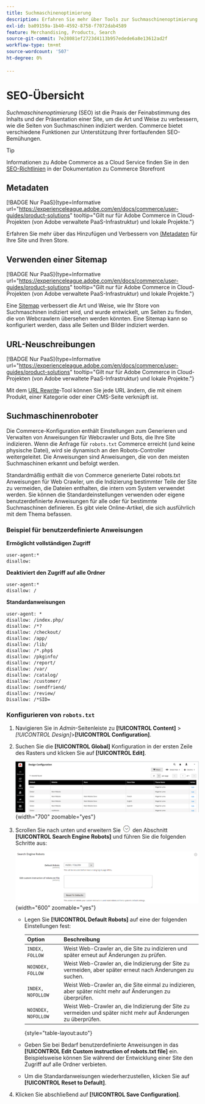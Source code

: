```yaml
---
title: Suchmaschinenoptimierung
description: Erfahren Sie mehr über Tools zur Suchmaschinenoptimierung (SEO) für Commerce-Sites und Best Practices für eine optimale SEO.
exl-id: ba09159a-1b40-4592-8758-f7072dab4589
feature: Merchandising, Products, Search
source-git-commit: 7e28081ef2723d4113b957edede6a8e13612ad2f
workflow-type: tm+mt
source-wordcount: '507'
ht-degree: 0%

---
```


# SEO-Übersicht

_Suchmaschinenoptimierung_ (SEO) ist die Praxis der Feinabstimmung des Inhalts und der Präsentation einer Site, um die Art und Weise zu verbessern, wie die Seiten von Suchmaschinen indiziert werden. Commerce bietet verschiedene Funktionen zur Unterstützung Ihrer fortlaufenden SEO-Bemühungen.

>[!TIP]
>
>Informationen zu Adobe Commerce as a Cloud Service finden Sie in den [SEO-Richtlinien](https://experienceleague.adobe.com/developer/commerce/storefront/setup/seo/indexing/) in der Dokumentation zu Commerce Storefront

## Metadaten

[!BADGE Nur PaaS]{type=Informative url="https://experienceleague.adobe.com/en/docs/commerce/user-guides/product-solutions" tooltip="Gilt nur für Adobe Commerce in Cloud-Projekten (von Adobe verwaltete PaaS-Infrastruktur) und lokale Projekte."}

Erfahren Sie mehr über das Hinzufügen und Verbessern von [ (Metadaten](meta-data.md) für Ihre Site und Ihren Store.

## Verwenden einer Sitemap

[!BADGE Nur PaaS]{type=Informative url="https://experienceleague.adobe.com/en/docs/commerce/user-guides/product-solutions" tooltip="Gilt nur für Adobe Commerce in Cloud-Projekten (von Adobe verwaltete PaaS-Infrastruktur) und lokale Projekte."}

Eine [Sitemap](sitemap-xml.md) verbessert die Art und Weise, wie Ihr Store von Suchmaschinen indiziert wird, und wurde entwickelt, um Seiten zu finden, die von Webcrawlern übersehen werden könnten. Eine Sitemap kann so konfiguriert werden, dass alle Seiten und Bilder indiziert werden.

## URL-Neuschreibungen

[!BADGE Nur PaaS]{type=Informative url="https://experienceleague.adobe.com/en/docs/commerce/user-guides/product-solutions" tooltip="Gilt nur für Adobe Commerce in Cloud-Projekten (von Adobe verwaltete PaaS-Infrastruktur) und lokale Projekte."}

Mit dem [URL Rewrite](url-rewrite.md)-Tool können Sie jede URL ändern, die mit einem Produkt, einer Kategorie oder einer CMS-Seite verknüpft ist.

## Suchmaschinenroboter

Die Commerce-Konfiguration enthält Einstellungen zum Generieren und Verwalten von Anweisungen für Webcrawler und Bots, die Ihre Site indizieren. Wenn die Anfrage für `robots.txt` Commerce erreicht (und keine physische Datei), wird sie dynamisch an den Robots-Controller weitergeleitet. Die Anweisungen sind Anweisungen, die von den meisten Suchmaschinen erkannt und befolgt werden.

Standardmäßig enthält die von Commerce generierte Datei robots.txt Anweisungen für Web Crawler, um die Indizierung bestimmter Teile der Site zu vermeiden, die Dateien enthalten, die intern vom System verwendet werden. Sie können die Standardeinstellungen verwenden oder eigene benutzerdefinierte Anweisungen für alle oder für bestimmte Suchmaschinen definieren. Es gibt viele Online-Artikel, die sich ausführlich mit dem Thema befassen.

### Beispiel für benutzerdefinierte Anweisungen

**Ermöglicht vollständigen Zugriff**

    user-agent:*
    disallow:

**Deaktiviert den Zugriff auf alle Ordner**

    user-agent:*
    disallow: /

**Standardanweisungen**

    user-agent: *
    disallow: /index.php/
    disallow: /*?
    disallow: /checkout/
    disallow: /app/
    disallow: /lib/
    disallow: /*.php$
    disallow: /pkginfo/
    disallow: /report/
    disallow: /var/
    disallow: /catalog/
    disallow: /customer/
    disallow: /sendfriend/
    disallow: /review/
    Disallow: /*SID=

### Konfigurieren von `robots.txt`

1. Navigieren Sie in _Admin_-Seitenleiste zu **[!UICONTROL Content]** > _[!UICONTROL Design]_>**[!UICONTROL Configuration]**.

1. Suchen Sie die **[!UICONTROL Global]** Konfiguration in der ersten Zeile des Rasters und klicken Sie auf **[!UICONTROL Edit]**.

   ![Globale Design-Konfiguration](./assets/design-configuration-grid.png){width="700" zoomable="yes"}

1. Scrollen Sie nach unten und erweitern Sie ![Erweiterungsauswahl](../assets/icon-display-expand.png) den Abschnitt **[!UICONTROL Search Engine Robots]** und führen Sie die folgenden Schritte aus:

   ![Design-Konfiguration - Suchmaschinenroboter](./assets/design-configuration-search-engine-robots.png){width="600" zoomable="yes"}

   - Legen Sie **[!UICONTROL Default Robots]** auf eine der folgenden Einstellungen fest:

     | Option | Beschreibung |
     |------|------------|
     | `INDEX, FOLLOW` | Weist Web-Crawler an, die Site zu indizieren und später erneut auf Änderungen zu prüfen. |
     | `NOINDEX, FOLLOW` | Weist Web-Crawler an, die Indizierung der Site zu vermeiden, aber später erneut nach Änderungen zu suchen. |
     | `INDEX, NOFOLLOW` | Weist Web-Crawler an, die Site einmal zu indizieren, aber später nicht mehr auf Änderungen zu überprüfen. |
     | `NOINDEX, NOFOLLOW` | Weist Web-Crawler an, die Indizierung der Site zu vermeiden und später nicht mehr auf Änderungen zu überprüfen. |

     {style="table-layout:auto"}

   - Geben Sie bei Bedarf benutzerdefinierte Anweisungen in das **[!UICONTROL Edit Custom instruction of robots.txt file]** ein. Beispielsweise können Sie während der Entwicklung einer Site den Zugriff auf alle Ordner verbieten.

   - Um die Standardanweisungen wiederherzustellen, klicken Sie auf **[!UICONTROL Reset to Default]**.

1. Klicken Sie abschließend auf **[!UICONTROL Save Configuration]**.
